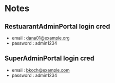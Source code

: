 # Notes

## RestuarantAdminPortal login cred

- email : dana01@example.org
- password : admin1234

## SuperAdminPortal login cred

- email :  bkoch@example.com
- password : admin1234